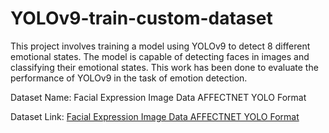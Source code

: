 # YOLOv9-train-custom-dataset
This project involves training a model using YOLOv9 to detect 8 different emotional states. The model is capable of detecting faces in images and classifying their emotional states. This work has been done to evaluate the performance of YOLOv9 in the task of emotion detection.



Dataset Name: Facial Expression Image Data AFFECTNET YOLO Format



Dataset Link: [Facial Expression Image Data AFFECTNET YOLO Format](https://www.kaggle.com/datasets/fatihkgg/affectnet-yolo-format)
